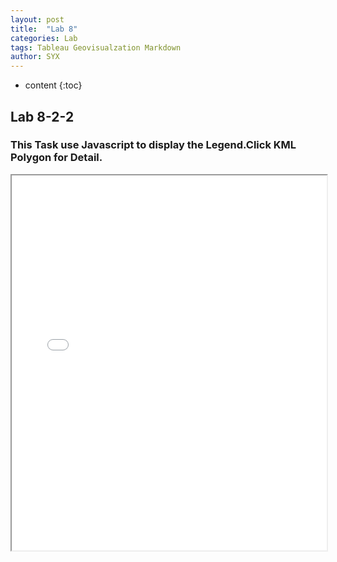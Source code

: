 ```yaml
---
layout: post
title:  "Lab 8"
categories: Lab
tags: Tableau Geovisualzation Markdown
author: SYX
---
```


* content
{:toc}

## Lab 8-2-2

### This Task use Javascript to display the Legend.Click KML Polygon for Detail.

<iframe src="/Lab8_KMLDemo.html" width="100%" height="600"></iframe>